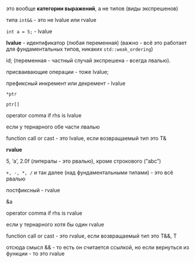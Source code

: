 это вообще **категории выражений**, а не типов (виды экспрешенов)

типа `int&&` - это не lvalue или rvalue

`int a = 5;` - lvalue

**lvalue** - идентификатор (любая переменная) (важно - всё это работает для фундаментальных типов, никаких `std::weak_ordering`)

id; (переменная - частный случай экспрешена - всегда лвалью).

присваивающие операции - тоже lvalue;

префиксный инкремент или декремент - lvalue

`*ptr`

`ptr[]`

operator comma if rhs is lvalue

если у тернарного обе части лвалью

function call or cast - это lvalue, если возвращаемый тип это T&

**rvalue**

5, ‘a’, 2.0f (литералы - это рвалью), кроме строкового (”abc”)

`+, -, *, /` и так далее (над фундаментальными типами) - это всё рвалью

постфиксный - rvalue

&a

operator comma if rhs is rvalue

если у тернарного хотя бы один rvalue

function call or cast - это rvalue, если возвращаемый тип это T&&, T

отсюда смысл && - то есть он считается ссылкой, но если вернуться из функции - то это rvalue